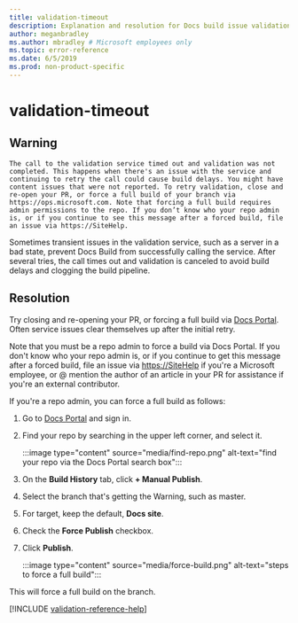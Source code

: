 ```yaml
---
title: validation-timeout
description: Explanation and resolution for Docs build issue validation-timeout
author: meganbradley
ms.author: mbradley # Microsoft employees only
ms.topic: error-reference
ms.date: 6/5/2019
ms.prod: non-product-specific
---
```

# validation-timeout

## Warning

`The call to the validation service timed out and validation was not completed. This happens when there's an issue with the service and continuing to retry the call could cause build delays. You might have content issues that were not reported. To retry validation, close and re-open your PR, or force a full build of your branch via https://ops.microsoft.com. Note that forcing a full build requires admin permissions to the repo. If you don’t know who your repo admin is, or if you continue to see this message after a forced build, file an issue via https://SiteHelp.`

Sometimes transient issues in the validation service, such as a server in a bad state, prevent Docs Build from successfully calling the service. After several tries, the call times out and validation is canceled to avoid build delays and clogging the build pipeline.

## Resolution

Try closing and re-opening your PR, or forcing a full build via [Docs Portal](https://ops.microsoft.com/#/). Often service issues clear themselves up after the initial retry.

Note that you must be a repo admin to force a build via Docs Portal. If you don't know who your repo admin is, or if you continue to get this message after a forced build, file an issue via [https://SiteHelp](https://SiteHelp) if you're a Microsoft employee, or @ mention the author of an article in your PR for assistance if you're an external contributor.

If you're a repo admin, you can force a full build as follows:

1. Go to [Docs Portal](https://ops.microsoft.com/#/) and sign in.
1. Find your repo by searching in the upper left corner, and select it.

   :::image type="content" source="media/find-repo.png" alt-text="find your repo via the Docs Portal search box":::
1. On the **Build History** tab, click **+ Manual Publish**.
1. Select the branch that's getting the Warning, such as master.
1. For target, keep the default, **Docs site**.
1. Check the **Force Publish** checkbox.
1. Click **Publish**.

   :::image type="content" source="media/force-build.png" alt-text="steps to force a full build":::

This will force a full build on the branch.

<!--make sure to add this file to your includes folder and verify the path-->
[!INCLUDE [validation-reference-help](includes/validation-reference-help.md)]
